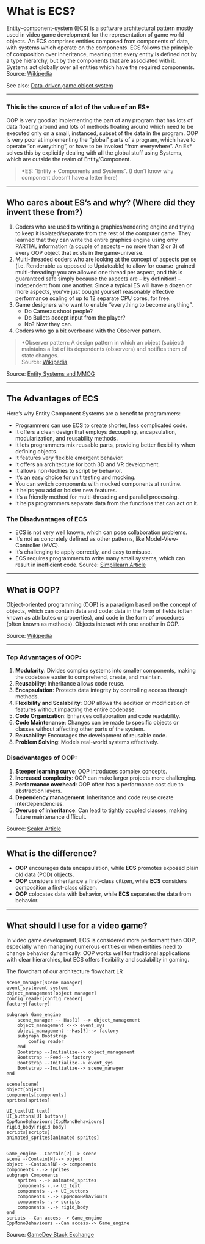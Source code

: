 # What is ECS?

Entity–component–system (ECS) is a software architectural pattern mostly used in video game development for the representation of game world objects. An ECS comprises entities composed from components of data, with systems which operate on the components. ECS follows the principle of composition over inheritance, meaning that every entity is defined not by a type hierarchy, but by the components that are associated with it. Systems act globally over all entities which have the required components.
Source: [Wikipedia](https://en.wikipedia.org/wiki/Entity_component_system)

See also: [Data-driven game object system](https://www.gamedevs.org/uploads/data-driven-game-object-system.pdf)

---

### This is the source of a lot of the value of an ES*
OOP is very good at implementing the part of any program that has lots of data floating around and lots of methods floating around which need to be executed only on a small, instanced, subset of the data in the program. OOP is very poor at implementing the “global” parts of a program, which have to operate “on everything”, or have to be invoked “from everywhere”. An Es* solves this by explicitly dealing with all the global stuff using Systems, which are outside the realm of Entity/Component.
> *ES: “Entity + Components and Systems”. (I don’t know why component doesn’t have a letter here)

---

## Who cares about ES’s and why? (Where did they invent these from?)
1. Coders who are used to writing a graphics/rendering engine and trying to keep it isolated/separate from the rest of the computer game. They learned that they can write the entire graphics engine using only PARTIAL information (a couple of aspects – no more than 2 or 3) of every OOP object that exists in the game-universe.
2. Multi-threaded coders who are looking at the concept of aspects per se (i.e. Renderable as opposed to Updateable) to allow for coarse-grained multi-threading: you are allowed one thread per aspect, and this is guaranteed safe simply because the aspects are – by definition! – independent from one another. Since a typical ES will have a dozen or more aspects, you’ve just bought yourself reasonably effective performance scaling of up to 12 separate CPU cores, for free.
3. Game designers who want to enable “everything to become anything”.
    - Do Cameras shoot people?
    - Do Bullets accept input from the player?
    - No? Now they can.
4. Coders who go a bit overboard with the Observer pattern.
> *Observer pattern: A design pattern in which an object (subject) maintains a list of its dependents (observers) and notifies them of state changes.  
Source: [Wikipedia](https://en.wikipedia.org/wiki/Observer_pattern)

Source: [Entity Systems and MMOG](https://t-machine.org/index.php/2007/11/11/entity-systems-are-the-future-of-mmog-development-part-2/)

---

## The Advantages of ECS
Here’s why Entity Component Systems are a benefit to programmers:
- Programmers can use ECS to create shorter, less complicated code.
- It offers a clean design that employs decoupling, encapsulation, modularization, and reusability methods.
- It lets programmers mix reusable parts, providing better flexibility when defining objects.
- It features very flexible emergent behavior.
- It offers an architecture for both 3D and VR development.
- It allows non-techies to script by behavior.
- It’s an easy choice for unit testing and mocking.
- You can switch components with mocked components at runtime.
- It helps you add or bolster new features.
- It’s a friendly method for multi-threading and parallel processing.
- It helps programmers separate data from the functions that can act on it.

### The Disadvantages of ECS
- ECS is not very well known, which can pose collaboration problems.
- It’s not as concretely defined as other patterns, like Model-View-Controller (MVC).
- It’s challenging to apply correctly, and easy to misuse.
- ECS requires programmers to write many small systems, which can result in inefficient code.
  Source: [Simplilearn Article](https://www.simplilearn.com/entity-component-system-introductory-guide-article)

---

## What is OOP?
Object-oriented programming (OOP) is a paradigm based on the concept of objects, which can contain data and code: data in the form of fields (often known as attributes or properties), and code in the form of procedures (often known as methods). Objects interact with one another in OOP.

Source: [Wikipedia](https://en.wikipedia.org/wiki/Object-oriented_programming)

---

### Top Advantages of OOP:
1. **Modularity**: Divides complex systems into smaller components, making the codebase easier to comprehend, create, and maintain.
2. **Reusability**: Inheritance allows code reuse.
3. **Encapsulation**: Protects data integrity by controlling access through methods.
4. **Flexibility and Scalability**: OOP allows the addition or modification of features without impacting the entire codebase.
5. **Code Organization**: Enhances collaboration and code readability.
6. **Code Maintenance**: Changes can be made to specific objects or classes without affecting other parts of the system.
7. **Reusability**: Encourages the development of reusable code.
8. **Problem Solving**: Models real-world systems effectively.

### Disadvantages of OOP:
1. **Steeper learning curve**: OOP introduces complex concepts.
2. **Increased complexity**: OOP can make larger projects more challenging.
3. **Performance overhead**: OOP often has a performance cost due to abstraction layers.
4. **Dependency management**: Inheritance and code reuse create interdependencies.
5. **Overuse of inheritance**: Can lead to tightly coupled classes, making future maintenance difficult.

Source: [Scaler Article](https://www.scaler.com/topics/oops-advantages/)

---

## What is the difference?
- **OOP** encourages data encapsulation, while **ECS** promotes exposed plain old data (POD) objects.
- **OOP** considers inheritance a first-class citizen, while **ECS** considers composition a first-class citizen.
- **OOP** colocates data with behavior, while **ECS** separates the data from behavior.

---

## What should I use for a video game?
In video game development, ECS is considered more performant than OOP, especially when managing numerous entities or when entities need to change behavior dynamically. OOP works well for traditional applications with clear hierarchies, but ECS offers flexibility and scalability in gaming.


The flowchart of our architecture 
flowchart LR

    scene_manager[scene manager]
    event_sys[event system]
    object_management[object manager]
    config_reader[config reader]
    factory[factory]
    
    subgraph Game_engine
        scene_manager -- Has[1] --> object_management 
        object_management <--> event_sys 
        object_management --Has[?]--> factory 
        subgraph Bootstrap
            config_reader
        end
        Bootstrap --Initialize--> object_management
        Bootstrap --Feed--> factory
        Bootstrap --Initialize--> event_sys
        Bootstrap --Initialize--> scene_manager
    end

    scene[scene]
    object[object]
    components[components]
    sprites[sprites]

    UI_text[UI text]
    UI_buttons[UI buttons]
    CppMonoBehaviours[CppMonoBehaviours]
    rigid_body[rigid body]
    scripts[scripts]
    animated_sprites[animated sprites]


    Game_engine --Contain[?]--> scene 
    scene --Contain[N]--> object
    object --Contain[N]--> components
    components -.-> sprites
    subgraph Components
        sprites -.-> animated_sprites
        components -.-> UI_text
        components -.-> UI_buttons
        components -.-> CppMonoBehaviours
        components -.-> scripts
        components -.-> rigid_body
    end
    scripts --Can access--> Game_engine
    CppMonoBehaviours --Can access--> Game_engine
    
  Source: [GameDev Stack Exchange](https://gamedev.stackexchange.com/questions/200076/i-dont-get-why-ecs-is-considered-more-performant-than-oop)